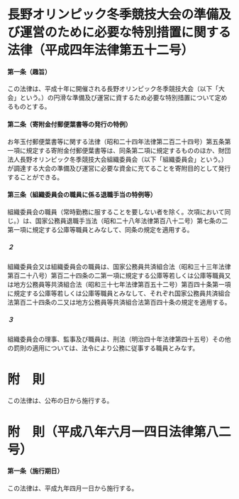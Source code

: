 # 長野オリンピック冬季競技大会の準備及び運営のために必要な特別措置に関する法律（平成四年法律第五十二号）
#### 第一条（趣旨）
この法律は、平成十年に開催される長野オリンピック冬季競技大会（以下「大会」という。）の円滑な準備及び運営に資するため必要な特別措置について定めるものとする。
#### 第二条（寄附金付郵便葉書等の発行の特例）
お年玉付郵便葉書等に関する法律（昭和二十四年法律第二百二十四号）第五条第一項に規定する寄附金付郵便葉書等は、同条第二項に規定するもののほか、財団法人長野オリンピック冬季競技大会組織委員会（以下「組織委員会」という。）が調達する大会の準備及び運営に必要な資金に充てることを寄附目的として発行することができる。
#### 第三条（組織委員会の職員に係る退職手当の特例等）
組織委員会の職員（常時勤務に服することを要しない者を除く。次項において同じ。）は、国家公務員退職手当法（昭和二十八年法律第百八十二号）第七条の二第一項に規定する公庫等職員とみなして、同条の規定を適用する。
##### ２
組織委員会又は組織委員会の職員は、国家公務員共済組合法（昭和三十三年法律第百二十八号）第百二十四条の二第一項に規定する公庫等若しくは公庫等職員又は地方公務員等共済組合法（昭和三十七年法律第百五十二号）第百四十条第一項に規定する公庫等若しくは公庫等職員とみなして、それぞれ国家公務員共済組合法第百二十四条の二又は地方公務員等共済組合法第百四十条の規定を適用する。
##### ３
組織委員会の理事、監事及び職員は、刑法（明治四十年法律第四十五号）その他の罰則の適用については、法令により公務に従事する職員とみなす。
# 附　則
この法律は、公布の日から施行する。
# 附　則（平成八年六月一四日法律第八二号）
#### 第一条（施行期日）
この法律は、平成九年四月一日から施行する。
